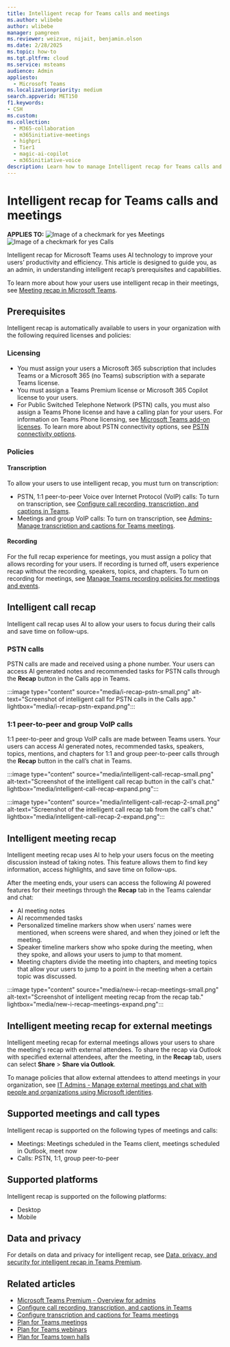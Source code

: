 ```yaml
---
title: Intelligent recap for Teams calls and meetings
ms.author: wlibebe
author: wlibebe
manager: pamgreen
ms.reviewer: weizxue, nijait, benjamin.olson
ms.date: 2/28/2025
ms.topic: how-to
ms.tgt.pltfrm: cloud
ms.service: msteams
audience: Admin
appliesto: 
  - Microsoft Teams
ms.localizationpriority: medium
search.appverid: MET150
f1.keywords:
- CSH
ms.custom: 
ms.collection: 
  - M365-collaboration
  - m365initiative-meetings
  - highpri
  - Tier1
  - magic-ai-copilot
  - m365initiative-voice
description: Learn how to manage Intelligent recap for Teams calls and meetings. Understand the licenses your users need to use intelligent recap for VoIP and PSTN calls.
---
```


# Intelligent recap for Teams calls and meetings

**APPLIES TO:** ![Image of a checkmark for yes](/office/media/icons/success-teams.png) Meetings ![Image of a checkmark for yes](/office/media/icons/success-teams.png) Calls

Intelligent recap for Microsoft Teams uses AI technology to improve your users’ productivity and efficiency. This article is designed to guide you, as an admin, in understanding intelligent recap’s prerequisites and capabilities.

To learn more about how your users use intelligent recap in their meetings, see [Meeting recap in Microsoft Teams](https://support.microsoft.com/office/meeting-recap-in-microsoft-teams-c2e3a0fe-504f-4b2c-bf85-504938f110ef#bkmk_intelligent_meeting_recap).

## Prerequisites

Intelligent recap is automatically available to users in your organization with the following required licenses and policies:

### Licensing

- You must assign your users a Microsoft 365 subscription that includes Teams or a Microsoft 365 (no Teams) subscription with a separate Teams license.
- You must assign a Teams Premium license or Microsoft 365 Copilot license to your users.
- For Public Switched Telephone Network (PSTN) calls, you must also assign a Teams Phone license and have a calling plan for your users. For information on Teams Phone licensing, see [Microsoft Teams add-on licenses](/microsoftteams/teams-add-on-licensing/microsoft-teams-add-on-licensing). To learn more about PSTN connectivity options, see [PSTN connectivity options](pstn-connectivity.md).

### Policies

#### Transcription

To allow your users to use intelligent recap, you must turn on transcription:

- PSTN, 1:1 peer-to-peer Voice over Internet Protocol (VoIP) calls: To turn on transcription, see [Configure call recording, transcription, and captions in Teams](call-recording-transcription-captions.md#enable-call-transcription).
- Meetings and group VoIP calls: To turn on transcription, see [Admins- Manage transcription and captions for Teams meetings](meeting-transcription-captions.md#transcription).

#### Recording

For the full recap experience for meetings, you must assign a policy that allows recording for your users. If recording is turned off, users experience recap without the recording, speakers, topics, and chapters. To turn on recording for meetings, see [Manage Teams recording policies for meetings and events](meeting-recording.md#allow-or-prevent-users-from-recording-meetings).

## Intelligent call recap

Intelligent call recap uses AI to allow your users to focus during their calls and save time on follow-ups.

### PSTN calls

PSTN calls are made and received using a phone number. Your users can access AI generated notes and recommended tasks for PSTN calls through the **Recap** button in the Calls app in Teams.

:::image type="content" source="media/i-recap-pstn-small.png" alt-text="Screenshot of intelligent call for PSTN calls in the Calls app." lightbox="media/i-recap-pstn-expand.png":::

### 1:1 peer-to-peer and group VoIP calls

1:1 peer-to-peer and group VoIP calls are made between Teams users. Your users can access AI generated notes, recommended tasks, speakers, topics, mentions, and chapters for 1:1 and group peer-to-peer calls through the **Recap** button in the call’s chat in Teams.

:::image type="content" source="media/intelligent-call-recap-small.png" alt-text="Screenshot of the intelligent call recap button in the call's chat." lightbox="media/intelligent-call-recap-expand.png":::

:::image type="content" source="media/intelligent-call-recap-2-small.png" alt-text="Screenshot of the intelligent call recap tab from the call's chat." lightbox="media/intelligent-call-recap-2-expand.png":::

## Intelligent meeting recap

Intelligent meeting recap uses AI to help your users focus on the meeting discussion instead of taking notes. This feature allows them to find key information, access highlights, and save time on follow-ups.

After the meeting ends, your users can access the following AI powered features for their meetings through the **Recap** tab in the Teams calendar and chat:

- AI meeting notes
- AI recommended tasks
- Personalized timeline markers show when users' names were mentioned, when screens were shared, and when they joined or left the meeting.
- Speaker timeline markers show who spoke during the meeting, when they spoke, and allows your users to jump to that moment.
- Meeting chapters divide the meeting into chapters, and meeting topics that allow your users to jump to a point in the meeting when a certain topic was discussed.

:::image type="content" source="media/new-i-recap-meetings-small.png" alt-text="Screenshot of intelligent meeting recap from the recap tab." lightbox="media/new-i-recap-meetings-expand.png":::

## Intelligent meeting recap for external meetings

Intelligent meeting recap for external meetings allows your users to share the meeting's recap with external attendees. To share the recap via Outlook with specified external attendees, after the meeting, in the **Recap** tab, users can select **Share** > **Share via Outlook**.

To manage policies that allow external attendees to attend meetings in your organization, see [IT Admins - Manage external meetings and chat with people and organizations using Microsoft identities](trusted-organizations-external-meetings-chat.md).

## Supported meetings and call types

Intelligent recap is supported on the following types of meetings and calls:

- Meetings: Meetings scheduled in the Teams client, meetings scheduled in Outlook, meet now
- Calls: PSTN, 1:1, group peer-to-peer

## Supported platforms

Intelligent recap is supported on the following platforms:

- Desktop
- Mobile

## Data and privacy

For details on data and privacy for intelligent recap, see [Data, privacy, and security for intelligent recap in Teams Premium](/microsoftteams/privacy/intelligent-recap).

## Related articles

- [Microsoft Teams Premium - Overview for admins](enhanced-teams-experience.md)
- [Configure call recording, transcription, and captions in Teams](call-recording-transcription-captions.md#enable-call-transcription)
- [Configure transcription and captions for Teams meetings](meeting-transcription-captions.md)
- [Plan for Teams meetings](plan-meetings.md)
- [Plan for Teams webinars](plan-webinars.md)
- [Plan for Teams town halls](plan-town-halls.md)
